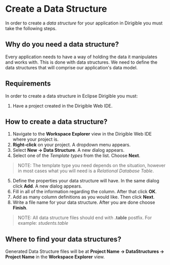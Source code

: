 # Create a Data Structure

In order to create a _data structure_ for your application in Dirigible you must take the following steps.

## Why do you need a data structure?

Every application needs to have a way of holding the data it manipulates and works with. This is done with data structures. We need to define the data structures that will comprise our application's data model.

## Requirements
In order to create a data structure in Eclipse Dirigible you must:

1. Have a project created in the Dirigible Web IDE.


## How to create a data structure?

1. Navigate to the **Workspace Explorer** view in the Dirigible Web IDE where your project is.
2. **Right-click** on your project. A dropdown menu appears.
3. Select **New -> Data Structure**. A new dialog appears.
4. Select one of the _Template types_ from the list. Choose **Next**.

  > NOTE: The template type you need depends on the situation, however in most cases what you will need is a _Relational Database Table_.

5. Define the properties your data structure will have. In the same dialog click **Add**. A new dialog appears.
6. Fill in all of the information regarding the column. After that click **OK**.
7. Add as many column definitions as you would like. Then click **Next**.
8. Write a file name for your data structure. After you are done choose **Finish**.

  > NOTE: All data structure files should end with **.table** postfix. For example: _students.table_

## Where to find your data structures?

Generated Data Structure files will be at **Project Name -> DataStructures -> Project Name** in the **Workspace Explorer** view.
